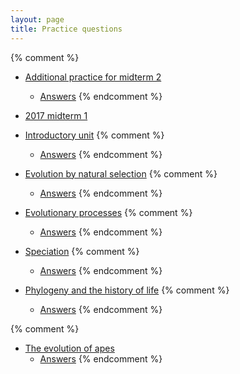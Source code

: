 ```yaml
---
layout: page
title: Practice questions
---
```


{% comment %} 
* [Additional practice for midterm 2](tests/practice2.test.pdf)
	* [Answers](tests/practice2.key.pdf)
{% endcomment %} 

* [2017 midterm 1](2017_materials/midterm1.test.pdf)

* [Introductory unit](intro_ques.html)
{% comment %} 
	* [Answers](intro_ans.html)
{% endcomment %} 
* [Evolution by natural selection](ns_ques.html)
{% comment %} 
	* [Answers](ns_ans.html)
{% endcomment %} 
* [Evolutionary processes](process_ques.html)
{% comment %} 
	* [Answers](process_ans.html)
{% endcomment %} 
* [Speciation](speciation_ques.html)
{% comment %} 
	* [Answers](speciation_ans.html)
{% endcomment %} 
* [Phylogeny and the history of life](phylo_ques.html)
{% comment %} 
	* [Answers](phylo_ans.html)
{% endcomment %} 

{% comment %} 
* [The evolution of apes](ape_ques.html)
	* [Answers](ape_ans.html)
{% endcomment %} 
